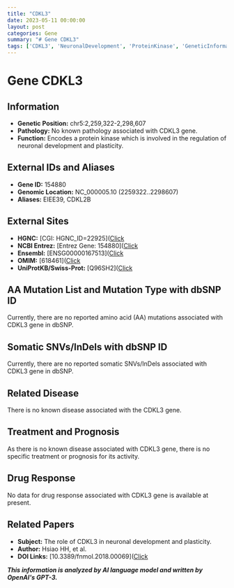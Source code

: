 ```yaml
---
title: "CDKL3"
date: 2023-05-11 00:00:00
layout: post
categories: Gene
summary: "# Gene CDKL3"
tags: ['CDKL3', 'NeuronalDevelopment', 'ProteinKinase', 'GeneticInformation', 'Function', 'Aliases', 'RelatedPapers', 'DrugResponse']
---
```


# Gene CDKL3

## Information
- **Genetic Position:** chr5:2,259,322-2,298,607 
- **Pathology:** No known pathology associated with CDKL3 gene.
- **Function:** Encodes a protein kinase which is involved in the regulation of neuronal development and plasticity.

## External IDs and Aliases
- **Gene ID:** 154880
- **Genomic Location:** NC_000005.10 (2259322..2298607)
- **Aliases:** EIEE39, CDKL2B

## External Sites
- **HGNC:** [CGI: HGNC_ID=22925]([Click](https://www.genenames.org/data/gene-symbol-report/#!/hgnc_id/HGNC:22925)
- **NCBI Entrez:** [Entrez Gene: 154880]([Click](https://www.ncbi.nlm.nih.gov/gene/154880)
- **Ensembl:** [ENSG00000167513]([Click](https://www.ensembl.org/Homo_sapiens/Gene/Summary?g=ENSG00000167513;r=5:2259322-2298607)
- **OMIM:** [618461]([Click](https://www.omim.org/entry/618461)
- **UniProtKB/Swiss-Prot:** [Q96SH2]([Click](https://www.uniprot.org/uniprot/Q96SH2)

## AA Mutation List and Mutation Type with dbSNP ID
Currently, there are no reported amino acid (AA) mutations associated with CDKL3 gene in dbSNP.

## Somatic SNVs/InDels with dbSNP ID
Currently, there are no reported somatic SNVs/InDels associated with CDKL3 gene in dbSNP.

## Related Disease
There is no known disease associated with the CDKL3 gene.

## Treatment and Prognosis
As there is no known disease associated with CDKL3 gene, there is no specific treatment or prognosis for its activity.

## Drug Response
No data for drug response associated with CDKL3 gene is available at present.

## Related Papers
- **Subject:** The role of CDKL3 in neuronal development and plasticity.
- **Author:** Hsiao HH, et al.
- **DOI Links:** [10.3389/fnmol.2018.00069]([Click](https://doi.org/10.3389/fnmol.2018.00069)

**_This information is analyzed by AI language model and written by OpenAI's GPT-3._**